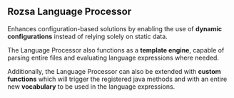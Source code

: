 ## Rozsa Language Processor

Enhances configuration-based solutions by enabling the use of **dynamic configurations** instead of relying solely on
static data.

The Language Processor also functions as a **template engine**, capable of parsing entire files and evaluating language
expressions where needed.

Additionally, the Language Processor can also be extended with **custom functions** which will trigger the registered
java methods and with an entire new **vocabulary** to be used in the language expressions.